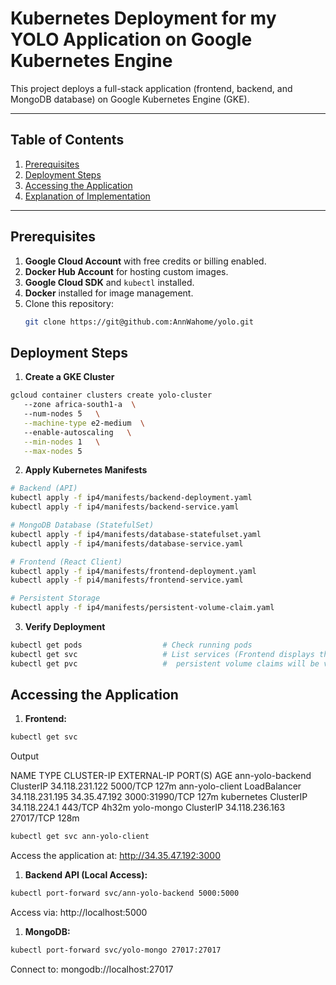 # Kubernetes Deployment for my YOLO Application on Google Kubernetes Engine  

This project deploys a full-stack application (frontend, backend, and MongoDB database) on Google Kubernetes Engine (GKE).  

---

## Table of Contents  
1. [Prerequisites](#prerequisites)  
2. [Deployment Steps](#deployment-steps)  
3. [Accessing the Application](#accessing-the-application)  
4. [Explanation of Implementation](#explanation.md)  

---
## Prerequisites  
1. **Google Cloud Account** with free credits or billing enabled.  
2. **Docker Hub Account** for hosting custom images.  
3. **Google Cloud SDK** and `kubectl` installed.  
4. **Docker** installed for image management.  
5. Clone this repository:  
   ```bash  
   git clone https://git@github.com:AnnWahome/yolo.git 

## Deployment Steps
1. **Create a GKE Cluster**

``` bash
gcloud container clusters create yolo-cluster
   --zone africa-south1-a  \ 
   --num-nodes 5   \
   --machine-type e2-medium  \ 
   --enable-autoscaling   \
   --min-nodes 1   \
   --max-nodes 5
```

2. **Apply Kubernetes Manifests**

``` bash
# Backend (API)  
kubectl apply -f ip4/manifests/backend-deployment.yaml  
kubectl apply -f ip4/manifests/backend-service.yaml  

# MongoDB Database (StatefulSet)  
kubectl apply -f ip4/manifests/database-statefulset.yaml  
kubectl apply -f ip4/manifests/database-service.yaml  

# Frontend (React Client)  
kubectl apply -f ip4/manifests/frontend-deployment.yaml  
kubectl apply -f pi4/manifests/frontend-service.yaml  

# Persistent Storage  
kubectl apply -f ip4/manifests/persistent-volume-claim.yaml  
```
3. **Verify Deployment**

``` bash
kubectl get pods                  # Check running pods  
kubectl get svc                   # List services (Frontend displays the EXTERNAL-IP)  
kubectl get pvc                   #  persistent volume claims will be visible  
```

## Accessing the Application
1. **Frontend:**
``` bash
kubectl get svc
```
Output

NAME               TYPE           CLUSTER-IP       EXTERNAL-IP    PORT(S)          AGE
ann-yolo-backend   ClusterIP      34.118.231.122   <none>         5000/TCP         127m
ann-yolo-client    LoadBalancer   34.118.231.195   34.35.47.192   3000:31990/TCP   127m
kubernetes         ClusterIP      34.118.224.1     <none>         443/TCP          4h32m
yolo-mongo         ClusterIP      34.118.236.163   <none>         27017/TCP        128m

``` bash
kubectl get svc ann-yolo-client  
```
Access the application at: http://34.35.47.192:3000

1. **Backend API (Local Access):**
``` bash
kubectl port-forward svc/ann-yolo-backend 5000:5000  
```
Access via: http://localhost:5000
1. **MongoDB:**
``` bash
kubectl port-forward svc/yolo-mongo 27017:27017  
```
Connect to: mongodb://localhost:27017

